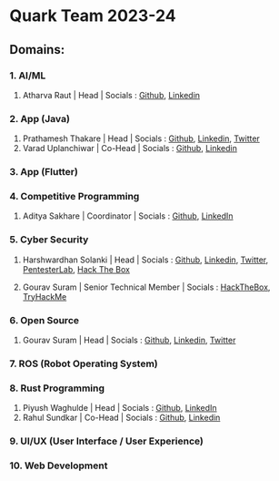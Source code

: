 # Quark Team 2023-24

## Domains:


### 1. AI/ML

1. Atharva Raut | Head | Socials : [Github](https://github.com/Atharvaraut19), [Linkedin](https://www.linkedin.com/in/atharva-raut-4b3296228/)

### 2. App (Java)

1. Prathamesh Thakare | Head | Socials : [Github](https://github.com/Prathamesh72003), [Linkedin](https://linkedin.com/in/prathamesh-prabhakar-thakare), [Twitter](https://twitter.com/heyy_prathammm)
2. Varad Uplanchiwar | Co-Head | Socials : [Github](https://github.com/Varad0414), [Linkedin](https://www.linkedin.com/in/varad-uplanchiwar-34b636258/)

### 3. App (Flutter)
### 4. Competitive Programming

1. Aditya Sakhare | Coordinator | Socials : [Github](https://github.com/Adi-vig/), [LinkedIn](https://www.linkedin.com/in/aditya-sakhare-6855a5256/)

### 5. Cyber Security

1. Harshwardhan Solanki | Head | Socials : [Github](https://github.com/HARSH-232), [Linkedin](https://linkedin.com/in/harshwardhan-solanki), [Twitter](https://twitter.com/HarshSec), [PentesterLab](https://pentesterlab.com/profile/Retaliator), [Hack The Box](https://app.hackthebox.com/profile/1001612)

2. Gourav Suram | Senior Technical Member | Socials : [HackTheBox](https://app.hackthebox.com/profile/670089), [TryHackMe](https://tryhackme.com/p/Cli3nt)
   
### 6. Open Source

1. Gourav Suram | Head | Socials : [Github](https://github.com/heapbytes), [Linkedin](https://linkedin.com/in/gouravsuram), [Twitter](https://twitter.com/heapbytes)

### 7. ROS (Robot Operating System)
### 8. Rust Programming
1. Piyush Waghulde | Head | Socials : [Github](https://github.com/piyushw0203), [LinkedIn](https://www.linkedin.com/in/piyush-waghulde-5b0499232)
2. Rahul Sundkar | Co-Head | Socials : [Github](https://github.com/RahulSundkar), [Linkedin](https://linkedin.com/in/rahulsundkar)

### 9. UI/UX (User Interface / User Experience)
### 10. Web Development

